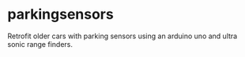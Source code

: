 # parkingsensors
Retrofit older cars with parking sensors using an arduino uno and ultra sonic range finders.
